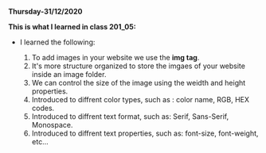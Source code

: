 **Thursday-31/12/2020**

**This is what I learned in class 201_05:**

* I learned the following:

  1. To add images in your website we use the **img tag**.
  2. It's more structure organized to store the imgaes of your website inside an image folder.
  3. We can control the size of the image using the weidth and height properties.
  4. Introduced to diffrent color types, such as : color name, RGB, HEX codes.
  5. Introduced to diffrent text format, such as: Serif, Sans-Serif, Monospace.
  6. Introduced to diffrent text properties, such as: font-size, font-weight, etc... 